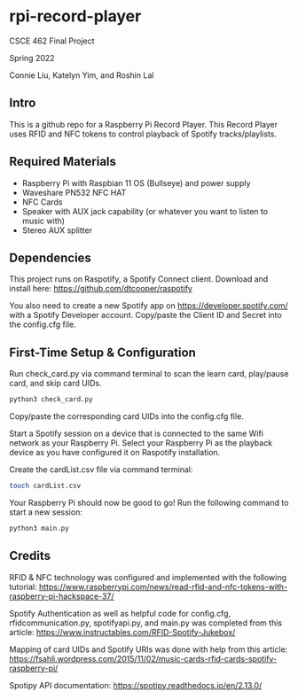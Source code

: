 # rpi-record-player
CSCE 462 Final Project

Spring 2022

Connie Liu, Katelyn Yim, and Roshin Lal

## Intro
This is a github repo for a Raspberry Pi Record Player. This Record Player uses RFID and NFC tokens to control playback of Spotify tracks/playlists.

## Required Materials
* Raspberry Pi with Raspbian 11 OS (Bullseye) and power supply
* Waveshare PN532 NFC HAT
* NFC Cards
* Speaker with AUX jack capability (or whatever you want to listen to music with)
* Stereo AUX splitter

## Dependencies
This project runs on Raspotify, a Spotify Connect client. Download and install here: https://github.com/dtcooper/raspotify

You also need to create a new Spotify app on https://developer.spotify.com/ with a Spotify Developer account. Copy/paste the Client ID and Secret into the config.cfg file.

## First-Time Setup & Configuration
Run check_card.py via command terminal to scan the learn card, play/pause card, and skip card UIDs.
```bash
python3 check_card.py
```
Copy/paste the corresponding card UIDs into the config.cfg file.

Start a Spotify session on a device that is connected to the same Wifi network as your Raspberry Pi. Select your Raspberry Pi as the playback device as you have configured it on Raspotify installation.

Create the cardList.csv file via command terminal:
```bash
touch cardList.csv
```

Your Raspberry Pi should now be good to go! Run the following command to start a new session:
```bash
python3 main.py
```

## Credits
RFID & NFC technology was configured and implemented with the following tutorial: https://www.raspberrypi.com/news/read-rfid-and-nfc-tokens-with-raspberry-pi-hackspace-37/

Spotify Authentication as well as helpful code for config.cfg, rfidcommunication.py, spotifyapi.py, and main.py was completed from this article: https://www.instructables.com/RFID-Spotify-Jukebox/

Mapping of card UIDs and Spotify URIs was done with help from this article: https://fsahli.wordpress.com/2015/11/02/music-cards-rfid-cards-spotify-raspberry-pi/

Spotipy API documentation: https://spotipy.readthedocs.io/en/2.13.0/
